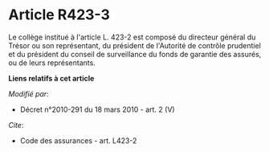 # Article R423-3

Le collège institué à l'article L. 423-2 est composé du        directeur général du Trésor ou son représentant, du président
de l'Autorité de contrôle prudentiel et du président du conseil de surveillance du fonds de garantie des assurés, ou de leurs
représentants.

**Liens relatifs à cet article**

_Modifié par_:

  - Décret n°2010-291 du 18 mars 2010 - art. 2 (V)

_Cite_:

  - Code des assurances - art. L423-2
